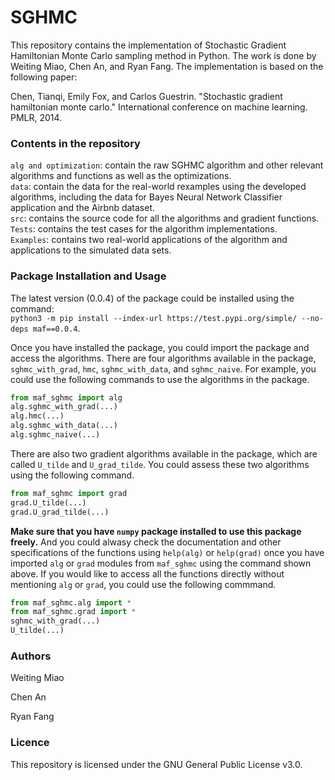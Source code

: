 # SGHMC

This repository contains the implementation of Stochastic Gradient Hamiltonian Monte Carlo sampling method in Python. The work is done by Weiting Miao, Chen An, and Ryan Fang. The implementation is based on the following paper: 

Chen, Tianqi, Emily Fox, and Carlos Guestrin. "Stochastic gradient hamiltonian monte carlo." International conference on machine learning. PMLR, 2014.


### Contents in the repository

`alg and optimization`: contain the raw SGHMC algorithm and other relevant algorithms and functions as well as the optimizations.  
`data`: contain the data for the real-world rexamples using the developed algorithms, including the data for Bayes Neural Network Classifier application and the Airbnb dataset.  
`src`: contains the source code for all the algorithms and gradient functions.  
`Tests`: contains the test cases for the algorithm implementations.  
`Examples`: contains two real-world applications of the algorithm and applications to the simulated data sets. 

### Package Installation and Usage 

The latest version (0.0.4) of the package could be installed using the command:  
`python3 -m pip install --index-url https://test.pypi.org/simple/ --no-deps maf==0.0.4`. 

Once you have installed the package, you could import the package and access the algorithms. There are four algorithms available in the package, `sghmc_with_grad`, `hmc`, `sghmc_with_data`, and `sghmc_naive`. For example, you could use the following commands to use the algorithms in the package.  

```python
from maf_sghmc import alg 
alg.sghmc_with_grad(...)
alg.hmc(...)
alg.sghmc_with_data(...)
alg.sghmc_naive(...) 
``` 
There are also two gradient algorithms available in the package, which are called `U_tilde` and `U_grad_tilde`. You could assess these two algorithms using the following command. 

```python
from maf_sghmc import grad 
grad.U_tilde(...)
grad.U_grad_tilde(...)
```
**Make sure that you have `numpy` package installed to use this package freely.** And you could alwasy check the documentation and other specifications of the functions using `help(alg)` or `help(grad)` once you have imported `alg` or `grad` modules from `maf_sghmc` using the command shown above. If you would like to access all the functions directly without mentioning `alg` or `grad`, you could use the following commmand. 

```python 
from maf_sghmc.alg import * 
from maf_sghmc.grad import *
sghmc_with_grad(...)
U_tilde(...)
```



### Authors

Weiting Miao

Chen An

Ryan Fang

### Licence

This repository is licensed under the GNU General Public License v3.0.







